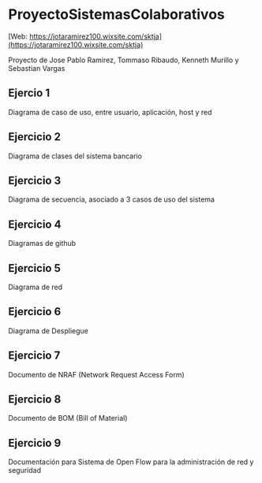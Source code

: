 # ProyectoSistemasColaborativos

[Web: https://jotaramirez100.wixsite.com/sktja](https://jotaramirez100.wixsite.com/sktja)

Proyecto de Jose Pablo Ramirez, Tommaso Ribaudo, Kenneth Murillo y Sebastian Vargas

## Ejercio 1

Diagrama de caso de uso, entre usuario, aplicación, host y red

## Ejercicio 2

Diagrama de clases del sistema bancario

## Ejercicio 3

Diagrama de secuencia, asociado a 3 casos de uso del sistema

## Ejercicio 4

Diagramas de github

## Ejercicio 5

Diagrama de red

## Ejercicio 6

Diagrama de Despliegue

## Ejercicio 7

Documento de NRAF (Network Request Access Form)

## Ejercicio 8

Documento de BOM (Bill of Material)

## Ejercicio 9

Documentación para Sistema de Open Flow para la administración de red y seguridad
